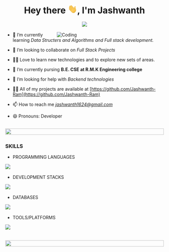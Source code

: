<h1 align="center">Hey there <img src="https://raw.githubusercontent.com/ABSphreak/ABSphreak/master/gifs/Hi.gif" width="30px">, I'm Jashwanth</h1>
<p align="center">
  <a href="https://github.com/Ratheshan03/readme-typing-svg"><img src="https://readme-typing-svg.herokuapp.com?lines=Computer+Science+Undergraduate;Aspiring+Software+Engineer&center=true&width=500&height=50"></a>
</p>


<img align="right" alt="Coding" width="340" src="https://user-images.githubusercontent.com/74038190/229223263-cf2e4b07-2615-4f87-9c38-e37600f8381a.gif">


- 🌱 I’m currently learning *Data Structers and Algorithms and Full stack development.*

- 👯 I’m looking to collaborate on *Full Stack Projects*

- 👨‍💻 Love to learn new technologies and to explore new sets of areas.

- 🔭 I’m currently pursing  **B.E. CSE at R.M.K Engineering college**

- 🤝 I’m looking for help with *Backend technologies*
  
- 👨‍💻 All of my projects are available at [https://github.com/Jashwanth-Ram](https://github.com/Jashwanth-Ram)

- 📫 How to reach me *jashwanth1624@gmail.com*

-  😄 Pronouns: Developer 
  
<br>

<img src="https://i.imgur.com/dBaSKWF.gif" height="20" width="100%">

<h3 align="left"><b>SKILLS</b></h3>

- PROGRAMMING LANGUAGES
<p align="left">
  <a href="https://skillicons.dev">
    <img src="https://skillicons.dev/icons?i=c,cpp,python,java,js" />
  </a>
</p>

- DEVELOPMENT STACKS
<p align="left">
  <a href="https://skillicons.dev">
    <img src="https://skillicons.dev/icons?i=html,css,tailwind,bootstrap,js" />
  </a>
</p>

- DATABASES
<p align="left">
  <a href="https://skillicons.dev">
    <img src="https://skillicons.dev/icons?i=mongodb,mysql,postgresql" />
  </a>
</p>

- TOOLS/PLATFORMS
<p align="left">
  <a href="https://skillicons.dev">
    <img src="https://skillicons.dev/icons?i=git,github,replit,docker,figma,idea,eclipse,vscode,visualstudio,webflow" />
  </a>
</p>
<br/>

<img src="https://i.imgur.com/dBaSKWF.gif" height="20" width="100%">
